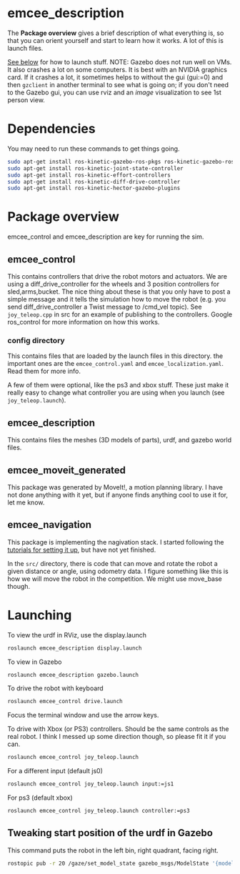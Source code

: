 # emcee_description
The __Package overview__ gives a brief description of what everything is, so that you can orient yourself and start to learn how it works.  A lot of this is launch files.

[See below](#Launching) for how to launch stuff.
NOTE: Gazebo does not run well on VMs. It also crashes a lot on some computers. It is best with an NVIDIA graphics card.  If it crashes a lot, it sometimes helps to without the gui (gui:=0) and then `gzclient` in another terminal to see what is going on; if you don't need to the Gazebo gui, you can use rviz and an *image* visualization to see 1st person view.

# Dependencies
You may need to run these commands to get things going.

``` bash
sudo apt-get install ros-kinetic-gazebo-ros-pkgs ros-kinetic-gazebo-ros-control
sudo apt-get install ros-kinetic-joint-state-controller
sudo apt-get install ros-kinetic-effort-controllers
sudo apt-get install ros-kinetic-diff-drive-controller
sudo apt-get install ros-kinetic-hector-gazebo-plugins
```


# Package overview
emcee_control and emcee_description are key for running the sim.

## emcee_control
This contains controllers that drive the robot motors and actuators.  We are using a diff_drive_controller for the wheels and 3 position controllers for sled,arms,bucket.  The nice thing about these is that you only have to post a simple message and it tells the simulation how to move the robot (e.g. you send diff_drive_controller a Twist message to /cmd_vel topic).  See `joy_teleop.cpp` in src for an example of publishing to the controllers.  Google ros_control for more information on how this works.

### config directory
This contains files that are loaded by the launch files in this directory.  the important ones are the `emcee_control.yaml` and `emcee_localization.yaml`. Read them for more info.

A few of them were optional, like the ps3 and xbox stuff. These just make it really easy to change what controller you are using when you launch (see `joy_teleop.launch`).

## emcee_description
This contains files the meshes (3D models of parts), urdf, and gazebo world files.

## emcee_moveit_generated
This package was generated by MoveIt!, a motion planning library.  I have not done anything with it yet, but if anyone finds anything cool to use it for, let me know.


## emcee_navigation
This package is implementing the nagivation stack.  I started following the [tutorials for setting it up](http://wiki.ros.org/navigation/Tutorials/RobotSetup), but have not yet finished.

In the `src/` directory, there is code that can move and rotate the robot a given distance or angle, using odometry data.  I figure something like this is how we will move the robot in the competition.  We might use move_base though.



# Launching
To view the urdf in RViz, use the display.launch
```bash
roslaunch emcee_description display.launch
```

To view in Gazebo
```bash
roslaunch emcee_description gazebo.launch
```

To drive the robot with keyboard
```bash
roslaunch emcee_control drive.launch
```
Focus the terminal window and use the arrow keys.


To drive with Xbox (or PS3) controllers.  Should be the same controls as the real robot.  I think I messed up some direction though, so please fit it if you can.
```bash
roslaunch emcee_control joy_teleop.launch
```
For a different input (default js0)
```bash
roslaunch emcee_control joy_teleop.launch input:=js1
```
For ps3 (default xbox)
```bash
roslaunch emcee_control joy_teleop.launch controller:=ps3
```



## Tweaking start position of the urdf in Gazebo
This command puts the robot in the left bin, right quadrant, facing right.
```bash
rostopic pub -r 20 /gaze/set_model_state gazebo_msgs/ModelState '{model_name: emcee, pose: { position: { x: -2.1, y: 2.8, z: 2 }, orientation: {x: 0, y: 0, z: 0, w: 1 } }, twist: { linear: { x: 0, y: 0, z: 0 }, angular: { x: 0, y: 0, z: 0}  }, reference_frame: world }'
```
